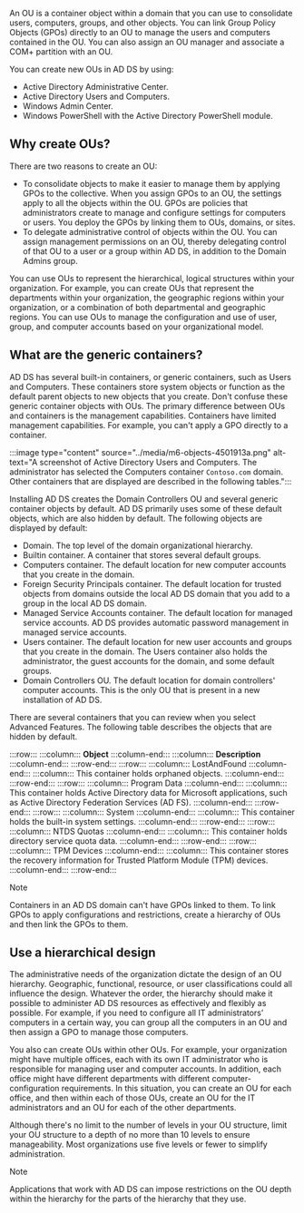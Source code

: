 An OU is a container object within a domain that you can use to consolidate users, computers, groups, and other objects. You can link Group Policy Objects (GPOs) directly to an OU to manage the users and computers contained in the OU. You can also assign an OU manager and associate a COM+ partition with an OU.

You can create new OUs in AD DS by using:

-  Active Directory Administrative Center.
-  Active Directory Users and Computers.
-  Windows Admin Center.
-  Windows PowerShell with the Active Directory PowerShell module.

## Why create OUs?

There are two reasons to create an OU:

- To consolidate objects to make it easier to manage them by applying GPOs to the collective. When you assign GPOs to an OU, the settings apply to all the objects within the OU. GPOs are policies that administrators create to manage and configure settings for computers or users. You deploy the GPOs by linking them to OUs, domains, or sites.
- To delegate administrative control of objects within the OU. You can assign management permissions on an OU, thereby delegating control of that OU to a user or a group within AD DS, in addition to the Domain Admins group.

You can use OUs to represent the hierarchical, logical structures within your organization. For example, you can create OUs that represent the departments within your organization, the geographic regions within your organization, or a combination of both departmental and geographic regions. You can use OUs to manage the configuration and use of user, group, and computer accounts based on your organizational model.

## What are the generic containers?

AD DS has several built-in containers, or generic containers, such as Users and Computers. These containers store system objects or function as the default parent objects to new objects that you create. Don't confuse these generic container objects with OUs. The primary difference between OUs and containers is the management capabilities. Containers have limited management capabilities. For example, you can't apply a GPO directly to a container.

:::image type="content" source="../media/m6-objects-4501913a.png" alt-text="A screenshot of Active Directory Users and Computers. The administrator has selected the Computers container `Contoso.com` domain. Other containers that are displayed are described in the following tables.":::

Installing AD DS creates the Domain Controllers OU and several generic container objects by default. AD DS primarily uses some of these default objects, which are also hidden by default. The following objects are displayed by default:

- Domain. The top level of the domain organizational hierarchy.
- Builtin container. A container that stores several default groups.
- Computers container. The default location for new computer accounts that you create in the domain.
- Foreign Security Principals container. The default location for trusted objects from domains outside the local AD DS domain that you add to a group in the local AD DS domain.
- Managed Service Accounts container. The default location for managed service accounts. AD DS provides automatic password management in managed service accounts.
- Users container. The default location for new user accounts and groups that you create in the domain. The Users container also holds the administrator, the guest accounts for the domain, and some default groups.
- Domain Controllers OU. The default location for domain controllers' computer accounts. This is the only OU that is present in a new installation of AD DS.

There are several containers that you can review when you select Advanced Features. The following table describes the objects that are hidden by default.

:::row:::
  :::column:::
    **Object**
  :::column-end:::
  :::column:::
    **Description**
  :::column-end:::
:::row-end:::
:::row:::
  :::column:::
    LostAndFound
  :::column-end:::
  :::column:::
    This container holds orphaned objects.
  :::column-end:::
:::row-end:::
:::row:::
  :::column:::
    Program Data
  :::column-end:::
  :::column:::
    This container holds Active Directory data for Microsoft applications, such as Active Directory Federation Services (AD FS).
  :::column-end:::
:::row-end:::
:::row:::
  :::column:::
    System
  :::column-end:::
  :::column:::
    This container holds the built-in system settings.
  :::column-end:::
:::row-end:::
:::row:::
  :::column:::
    NTDS Quotas
  :::column-end:::
  :::column:::
    This container holds directory service quota data.
  :::column-end:::
:::row-end:::
:::row:::
  :::column:::
    TPM Devices
  :::column-end:::
  :::column:::
    This container stores the recovery information for Trusted Platform Module (TPM) devices.
  :::column-end:::
:::row-end:::

> [!NOTE]
> Containers in an AD DS domain can't have GPOs linked to them. To link GPOs to apply configurations and restrictions, create a hierarchy of OUs and then link the GPOs to them.

## Use a hierarchical design

The administrative needs of the organization dictate the design of an OU hierarchy. Geographic, functional, resource, or user classifications could all influence the design. Whatever the order, the hierarchy should make it possible to administer AD DS resources as effectively and flexibly as possible. For example, if you need to configure all IT administrators’ computers in a certain way, you can group all the computers in an OU and then assign a GPO to manage those computers.

You also can create OUs within other OUs. For example, your organization might have multiple offices, each with its own IT administrator who is responsible for managing user and computer accounts. In addition, each office might have different departments with different computer-configuration requirements. In this situation, you can create an OU for each office, and then within each of those OUs, create an OU for the IT administrators and an OU for each of the other departments.

Although there's no limit to the number of levels in your OU structure, limit your OU structure to a depth of no more than 10 levels to ensure manageability. Most organizations use five levels or fewer to simplify administration. 

> [!NOTE]
> Applications that work with AD DS can impose restrictions on the OU depth within the hierarchy for the parts of the hierarchy that they use.
